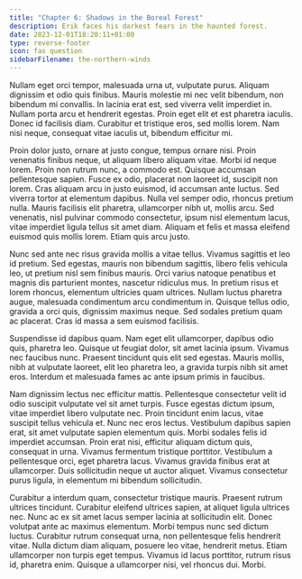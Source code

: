 ```yaml
---
title: "Chapter 6: Shadows in the Boreal Forest"
description: Erik faces his darkest fears in the haunted forest.
date: 2023-12-01T18:20:11+01:00
type: reverse-footer
icon: fas question
sidebarFilename: the-northern-winds
---
```

Nullam eget orci tempor, malesuada urna ut, vulputate purus. Aliquam dignissim et odio quis finibus. Mauris molestie mi nec velit bibendum, non bibendum mi convallis. In lacinia erat est, sed viverra velit imperdiet in. Nullam porta arcu et hendrerit egestas. Proin eget elit et est pharetra iaculis. Donec id facilisis diam. Curabitur et tristique eros, sed mollis lorem. Nam nisi neque, consequat vitae iaculis ut, bibendum efficitur mi.

Proin dolor justo, ornare at justo congue, tempus ornare nisi. Proin venenatis finibus neque, ut aliquam libero aliquam vitae. Morbi id neque lorem. Proin non rutrum nunc, a commodo est. Quisque accumsan pellentesque sapien. Fusce ex odio, placerat non laoreet id, suscipit non lorem. Cras aliquam arcu in justo euismod, id accumsan ante luctus. Sed viverra tortor at elementum dapibus. Nulla vel semper odio, rhoncus pretium nulla. Mauris facilisis elit pharetra, ullamcorper nibh ut, mollis arcu. Sed venenatis, nisl pulvinar commodo consectetur, ipsum nisl elementum lacus, vitae imperdiet ligula tellus sit amet diam. Aliquam et felis et massa eleifend euismod quis mollis lorem. Etiam quis arcu justo.

Nunc sed ante nec risus gravida mollis a vitae tellus. Vivamus sagittis et leo id pretium. Sed egestas, mauris non bibendum sagittis, libero felis vehicula leo, ut pretium nisl sem finibus mauris. Orci varius natoque penatibus et magnis dis parturient montes, nascetur ridiculus mus. In pretium risus et lorem rhoncus, elementum ultricies quam ultrices. Nullam luctus pharetra augue, malesuada condimentum arcu condimentum in. Quisque tellus odio, gravida a orci quis, dignissim maximus neque. Sed sodales pretium quam ac placerat. Cras id massa a sem euismod facilisis.

Suspendisse id dapibus quam. Nam eget elit ullamcorper, dapibus odio quis, pharetra leo. Quisque ut feugiat dolor, sit amet lacinia ipsum. Vivamus nec faucibus nunc. Praesent tincidunt quis elit sed egestas. Mauris mollis, nibh at vulputate laoreet, elit leo pharetra leo, a gravida turpis nibh sit amet eros. Interdum et malesuada fames ac ante ipsum primis in faucibus.

Nam dignissim lectus nec efficitur mattis. Pellentesque consectetur velit id odio suscipit vulputate vel sit amet turpis. Fusce egestas dictum ipsum, vitae imperdiet libero vulputate nec. Proin tincidunt enim lacus, vitae suscipit tellus vehicula et. Nunc nec eros lectus. Vestibulum dapibus sapien erat, sit amet vulputate sapien elementum quis. Morbi sodales felis id imperdiet accumsan. Proin erat nisi, efficitur aliquam dictum quis, consequat in urna. Vivamus fermentum tristique porttitor. Vestibulum a pellentesque orci, eget pharetra lacus. Vivamus gravida finibus erat at ullamcorper. Duis sollicitudin neque ut auctor aliquet. Vivamus consectetur purus ligula, in elementum mi bibendum sollicitudin.

Curabitur a interdum quam, consectetur tristique mauris. Praesent rutrum ultrices tincidunt. Curabitur eleifend ultrices sapien, at aliquet ligula ultrices nec. Nunc ac ex sit amet lacus semper lacinia at sollicitudin elit. Donec volutpat ante ac maximus elementum. Morbi tempus nunc sed dictum luctus. Curabitur rutrum consequat urna, non pellentesque felis hendrerit vitae. Nulla dictum diam aliquam, posuere leo vitae, hendrerit metus. Etiam ullamcorper non turpis eget tempus. Vivamus id lacus porttitor, rutrum risus id, pharetra enim. Quisque a ullamcorper nisi, vel rhoncus dui. Morbi.
